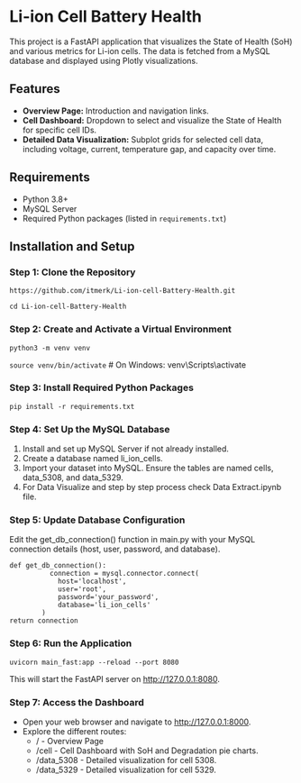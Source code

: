 # Li-ion Cell Battery Health

This project is a FastAPI application that visualizes the State of Health (SoH) and various metrics for Li-ion cells. The data is fetched from a MySQL database and displayed using Plotly visualizations.

## Features
- **Overview Page:** Introduction and navigation links.
- **Cell Dashboard:** Dropdown to select and visualize the State of Health for specific cell IDs.
- **Detailed Data Visualization:** Subplot grids for selected cell data, including voltage, current, temperature gap, and capacity over time.

## Requirements

- Python 3.8+
- MySQL Server
- Required Python packages (listed in `requirements.txt`)

## Installation and Setup

### Step 1: Clone the Repository

```https://github.com/itmerk/Li-ion-cell-Battery-Health.git```

```cd Li-ion-cell-Battery-Health```

### Step 2: Create and Activate a Virtual Environment

```python3 -m venv venv```

```source venv/bin/activate```  # On Windows: venv\Scripts\activate

### Step 3: Install Required Python Packages

```pip install -r requirements.txt```

### Step 4: Set Up the MySQL Database

  1. Install and set up MySQL Server if not already installed.
  2. Create a database named li_ion_cells.
  3. Import your dataset into MySQL. Ensure the tables are named cells, data_5308, and data_5329.
  4. For Data Visualize and step by step process check Data Extract.ipynb file.

### Step 5: Update Database Configuration
  Edit the get_db_connection() function in main.py with your MySQL connection details (host, user, password, and database). 

  ```
  def get_db_connection():
            connection = mysql.connector.connect(
              host='localhost',
              user='root',
              password='your_password',
              database='li_ion_cells'
          )
  return connection
```
### Step 6: Run the Application
  
  ```uvicorn main_fast:app --reload --port 8080```
  
  This will start the FastAPI server on http://127.0.0.1:8080.

### Step 7: Access the Dashboard

* Open your web browser and navigate to http://127.0.0.1:8000.
* Explore the different routes:
    * / - Overview Page
    * /cell - Cell Dashboard with SoH and Degradation pie charts.
    * /data_5308 - Detailed visualization for cell 5308.
    * /data_5329 - Detailed visualization for cell 5329.


